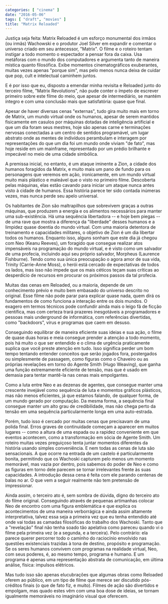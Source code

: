 ```yaml
---
categories: [ "cinema" ]
date: "2016-05-06"
tags: [ "draft", "movies" ]
title: "Matrix Reloaded"
---
```

Justiça seja feita: Matrix Reloaded é um esforço monumental dos
irmãos (ou irmãs) Wachowski e o produtor Joel Silver em expandir e
comentar o universo criado em seu antecessor, "Matrix". O filme e o
roteiro tentam instigar a todo momento o espectador a pensar fora da
caixa. Usa metáforas com o mundo dos computadores e argumenta tanto de
maneira mística quanto filosófica. Exibe momentos cinematográficos
exuberantes, muitas vezes apenas "porque sim", mas pelo menos nunca
deixa de cuidar que pop, cult e intelectual caminhem juntos.

E é por isso que eu, disposto a emendar minha revisita e Reloaded junto
do terceiro filme, "Matrix Revolutions", não pude conter o ímpeto de
escrever primeiro sobre este filme do meio, que apesar de intermediário,
se mantém íntegro e com uma conclusão mais que satisfatória: quase
que final.

Apesar de haver diversas cenas "externas", tudo gira muito mais em
torno de Matrix, um mundo virtual onde os humanos, apesar de serem
mantidos fisicamente em casulos por máquinas dotadas de inteligência
artificial e que um dia foram seus mestres, hoje são apenas carne e
terminações nervosas conectadas a um centro de sentidos programável,
um lugar abstrato onde as mentes de indivíduos perambulam e interagem
por representações do que um dia foi um mundo onde viviam "de fato",
mas hoje reside em um mainframe, representado por um prédio brilhante
e impecável no meio de uma cidade simbólica.

A premissa inicial, no entanto, é um ataque iminente a Zion, a cidade
dos humanos foragidos da Matrix, e muito mais um pano de fundo para os
personagens que veremos em ação, ironicamente, em um mundo virtual muito
mais plástico e maleável que o visto no primeiro filme. Descoberta pelas
máquinas, elas estão cavando para iniciar um ataque nunca antes visto
à cidade de humanos. Essa história parece ter sido contada inúmeras
vezes, mas nunca perde seu apelo universal.

Os habitantes de Zion são maltrapilhos que sobrevivem graças a outras
máquinas, que produzem a energia e os alimentos necessários para manter
uma sub-existência. Há uma sequência libertadora -- e hoje bem piegas
-- de uma rave que mostra a diferença da "liberdade" desses humanos e
a limpidez quase doentia do mundo virtual. Com uma maioria detentora
de treinamento e capacidades militares, o objetivo de Zion é um dia
libertar todos os humanos. Enquanto isso, alguns sonham que este dia
já chegou com Neo (Keanu Reeves), um foragido que consegue realizar
atos impensáveis na programação do mundo virtual, e é visto como
um salvador de uma profecia, incluindo aqui seu próprio salvador,
Morpheus (Laurence Fishburne). Tendo como sua única preocupação
o agora amor de sua vida, Trinity (Carrie-Anne Moss), o herói está
cercado de expectativas de todos os lados, mas isso não impede que
os mais céticos teçam suas críticas ao desperdício de recursos em
procurar os próximos passos da tal profecia.

Muitas das cenas em Reloaded, ou a maioria, depende de um conhecimento
prévio e muito bem embasado do universo descrito no original. Esse filme
não pode parar para explicar quase nada, quem dirá os fundamentos de
como funciona a interação entre os dois mundos. O exagero em termos
técnicos pode confundir ainda mais o leigo fã de ficção científica,
mas com certeza trará prazeres inesgotáveis a programadores e pessoas
mais underground de informática, com referências divertidas, como
"backdoors", vírus e programas que caem em desuso.

Conseguindo equilibrar de maneira eficiente suas ideias e sua ação,
o filme de quase duas horas e meia consegue prender a atenção a todo
momento, pois há muito o que ser entendido e o clima de urgência
praticamente suplica que você preste atenção em tudo. Isso significa
perder um bom tempo tentando entender conceitos que serão jogados fora,
postergados ou simplesmente de passagem, como figuras como o Chaveiro
ou as próprias revelações em torno do Agente Smith (Hugo Weaving),
que ganha uma função extremamente eficiente de tensão, mas que é
usado em demasia para tentar mantê-la nas cenas mais empolgantes.

Como a luta entre Neo e as dezenas de agentes, que consegue manter
uma crescente invejável como sequência de luta e momentos gráficos
plásticos, mas não menos eficientes, já que estamos falando, de
qualquer forma, de um mundo gerado por computação. Da mesma forma,
a sequência final consegue manter um alto grau de credibilidade, mas
não chega perto da tensão em uma sequência particularmente longa em
uma auto-estrada.

Porém, tudo isso é cercado por muitas cenas que precisavam de uma
polida final. Erros graves de continuidade começam a aparecer em muitos
lugares -- como a altura de uma espada ou a rapidez conveniente em que
eventos acontecem, como a transformação em sócia de Agente Smith. Um
roteiro muitas vezes preguiçoso tenta juntar momentos diferentes da
história usando simples conveniência. E nem todas as cenas de luta são
sensacionais. A que ocorre na entrada de um castelo é particularmente
bonita, permitindo que os Wachoski capturem pelo menos um momento
memorável, mas vazia por dentro, pois sabemos do poder de Neo e como
as figuras em torno dele parecem se tornar irrelevantes frente às suas
capacidades. A introdução dessa cena é feita com ele parando centenas
de balas no ar. O que vem a seguir realmente não tem pretensão de
impressionar.

Ainda assim, o terceiro ato é, sem sombra de dúvida, digno do
terceiro ato do filme original. Conseguindo através de pequenas
artimanhas colocar Neo de encontro com uma figura emblemática e que
explica os acontecimentos de uma maneira verborrágica e ainda assim
altamente interpretativa, talvez essa seja a primeira vez que eu tenha
entendido até onde vai todas as camadas filosóficas do trabalho
dos Wachoski. Tanto que a "revelação" final não tenha soado tão
apelativa como pareceu quando vi o filme pela primeira vez (e a segunda,
e a terceira). Pelo contrário: ela parece querer percorrer todo o caminho
do raciocínio envolvido nas questões existenciais trazidas à tona de
destino, propósito e programação. Se os seres humanos convivem com
programas na realidade virtual, Neo, com seus poderes, é, ao mesmo tempo,
programa e humano. E um programa é apenas uma representação abstrata
de comunicação, em última análise, física: impulsos elétricos.

Mas tudo isso são apenas elucubrações que algumas obras como
Reloaded oferem ao público, em um tipo de filme que merece ser discutido
pós-créditos finais (o que de fato fiz, e muito). Filmes de ação são
divertidos e empolgam, mas quado estes vêm com uma boa dose de ideias,
se tornam igualmente memoráveis no imaginário visual que oferecem.
